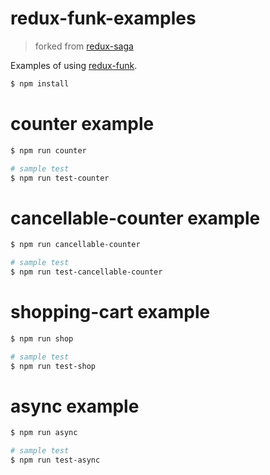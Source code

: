 # redux-funk-examples
> forked from [redux-saga](https://github.com/yelouafi/redux-saga)

Examples of using [redux-funk](https://github.com/mheiber/redux-funk).

```sh
$ npm install
```

# counter example

```sh
$ npm run counter

# sample test
$ npm run test-counter
```

# cancellable-counter example

```sh
$ npm run cancellable-counter

# sample test
$ npm run test-cancellable-counter
```

# shopping-cart example

```sh
$ npm run shop

# sample test
$ npm run test-shop
```

# async example

```sh
$ npm run async

# sample test
$ npm run test-async
```
